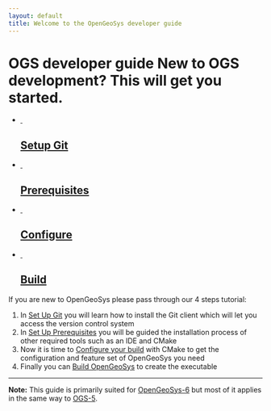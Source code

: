 ```yaml
---
layout: default
title: Welcome to the OpenGeoSys developer guide
---
```


<div class="bootcamp-help">
  <h1>OGS developer guide <span>New to OGS development? This will get you started.</span>
  </h1>
  <div class="bootcamp-body">
  <ul>
    <li class="setup">
      <a href="https://help.github.com/articles/set-up-git">
        <div class="image">&nbsp;</div>
        <div class="desc">
          <h2>Setup Git</h2>
        </div>
      </a>
    </li>
    <li class="fork-a-repo">
      <a href="{{site.baseurl}}/prerequisites-redirect">
        <div class="image">&nbsp;</div>
        <div class="desc">
          <h2>Prerequisites</h2>
        </div>
      </a>
    </li>
    <li class="create-a-repo">
      <a href="{{site.baseurl}}/configure-cmake-redirect">
        <div class="image">&nbsp;</div>
        <div class="desc">
          <h2>Configure</h2>
        </div>
      </a>
    </li>
    <li class="be-social">
      <a href="{{site.baseurl}}/build-redirect">
        <div class="image">&nbsp;</div>
        <div class="desc">
          <h2>Build</h2>
        </div>
      </a>
    </li>
  </ul>
  </div> <!-- /bootcamp-body -->
</div>

<div class="next-steps">
  <p>If you are new to OpenGeoSys please pass through our 4 steps tutorial:</p>
  <ol>
    <li>In <a href="https://help.github.com/articles/set-up-git">Set Up Git</a> you will learn how to install the Git client which will let you access the version control system</li>
    <li>In <a href="{{site.baseurl}}/prerequisites-redirect">Set Up Prerequisites</a> you will be guided the installation process of other required tools such as an IDE and CMake</li>
    <li>Now it is time to <a href="{{site.baseurl}}/configure-cmake-redirect">Configure your build</a> with CMake to get the configuration and feature set of OpenGeoSys you need</li>
    <li>Finally you can <a href="{{site.baseurl}}/build-redirect">Build OpenGeoSys</a> to create the executable</li>
  </ol>
</div>

----

**Note:** This guide is primarily suited for [OpenGeoSys-6](https://github.com/ufz/ogs) but most of it applies in the same way to [OGS-5](https://svn.ufz.de/ogs).

<!-- <div class="list-module">
  <h2>Popular Guides</h2>
  <div class="list-body">
    <ul>
      {% for post in site.categories.popular reversed %}
        <li>
          <a href="/devguide{{ post.url }}" id="{{ cat }}">
            <h3>{{ post.title }}</h3>
            <p>{{ post.description }}</p>
          </a>
        </li>
      {% endfor %}
    </ul>
  </div>
</div> -->
